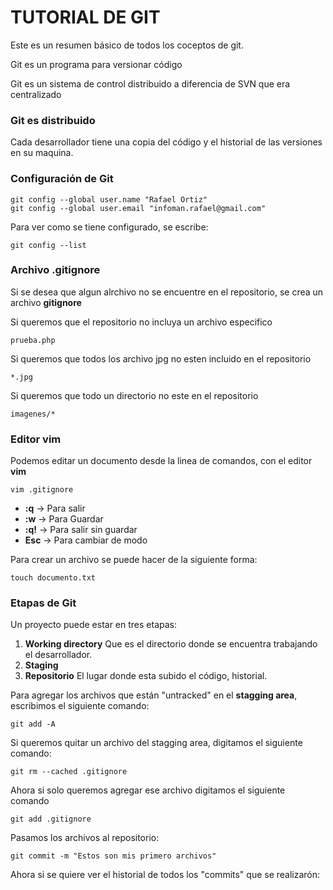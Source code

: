 # TUTORIAL DE GIT

Este es un resumen básico de todos los coceptos de git.

Git es un programa para versionar código

Git es un sistema de control distribuido a diferencia de SVN que era centralizado

### Git es distribuido

Cada desarrollador tiene una copia del código y el historial de las versiones en su maquina.

### Configuración de Git

```console
git config --global user.name "Rafael Ortiz"
git config --global user.email "infoman.rafael@gmail.com"
```
Para ver como se tiene configurado, se escribe:

```console
git config --list
```
### Archivo .gitignore

Si se desea que algun alrchivo no se encuentre en el repositorio, se crea un archivo **gitignore**

Si queremos que el repositorio no incluya un archivo especifico
```
prueba.php
```
Si queremos que todos los archivo jpg no esten incluido en el repositorio
```
*.jpg
```
Si queremos que todo un directorio no este en el repositorio
```
imagenes/*
```
### Editor vim

Podemos editar un documento desde la linea de comandos, con el editor **vim**
```console
vim .gitignore
```
- **:q** -> Para salir
- **:w** -> Para Guardar
- **:q!** -> Para salir sin guardar
- **Esc** -> Para cambiar de modo

Para crear un archivo se puede hacer de la siguiente forma:
```console
touch documento.txt
```
 ### Etapas de Git

Un proyecto puede estar en tres etapas:

1. **Working directory** Que es el directorio donde se encuentra trabajando el desarrollador.
2. **Staging**
3. **Repositorio** El lugar donde esta subido el código, historial.

Para agregar los archivos que están "untracked" en el **stagging area**, escribimos el siguiente comando:

```console
git add -A
```

Si queremos quitar un archivo del stagging area, digitamos el siguiente comando:

```console
git rm --cached .gitignore
```
Ahora si solo queremos agregar ese archivo digitamos el siguiente comando

```console
git add .gitignore
```
Pasamos los archivos al repositorio:

```console
git commit -m "Estos son mis primero archivos"
```
Ahora si se quiere ver el historial de todos los "commits" que se realizarón:

```

```




